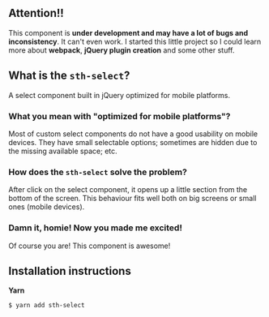 ## Attention!!
This component is **under development and may have a lot of bugs and inconsistency**. It can't even work. I started this little project so I could learn more about **webpack**, **jQuery plugin creation** and some other stuff.

## What is the `sth-select`?
A select component built in jQuery optimized for mobile platforms.

### What you mean with "optimized for mobile platforms"?
Most of custom select components do not have a good usability on mobile devices. They have small selectable options; sometimes are hidden due to the missing available space; etc.

### How does the `sth-select` solve the problem?
After click on the select component, it opens up a little section from the bottom of the screen. This behaviour fits well both on big screens or small ones (mobile devices).

### Damn it, homie! Now you made me excited!
Of course you are! This component is awesome!

## Installation instructions

**Yarn**
```
$ yarn add sth-select
```

